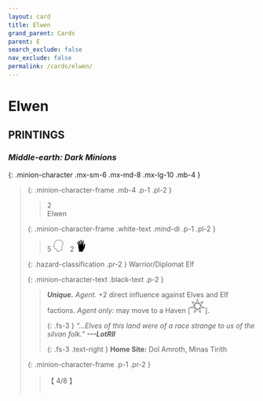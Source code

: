 ```yaml
---
layout: card
title: Elwen
grand_parent: Cards
parent: E
search_exclude: false
nav_exclude: false
permalink: /cards/elwen/
---
```


# Elwen


## PRINTINGS


### _Middle-earth: Dark Minions_

{: .minion-character .mx-sm-6 .mx-md-8 .mx-lg-10 .mb-4 }
> {: .minion-character-frame .mb-4 .p-1 .pl-2 }
> > <div class="hazard-mp">2</div>
> > <div class="card-name">Elwen</div>
>
> {: .minion-character-frame .white-text .mind-di .p-1 .pl-2 }
> > 5 ![](/assets/images/mind.svg)&emsp;2 ![](/assets/images/di.svg)
>
> {: .hazard-classification .pr-2 }
> Warrior/Diplomat Elf
>
> {: .minion-character-text .black-text .p-2 }
> > _**Unique.**_ _Agent._ +2 direct influence against Elves and Elf factions. _Agent only:_ may move to a Haven <nobr>[<img src="/assets/images/free-haven.svg">]</nobr>. 
> > 
> > {: .fs-3 } 
> > _“...Elves of this land were of a race strange to us of the silvan folk."_ ***---&#65279;LotRII***  
> > 
> > {: .fs-3 .text-right } 
> > **Home Site:** Dol Amroth, Minas Tirith  
>
> {: .minion-character-frame .p-1 .pr-2 }
> > <div class="card-shield">【 4/8 】</div>
> > <div class="card-corruption-white">&nbsp;</div>
